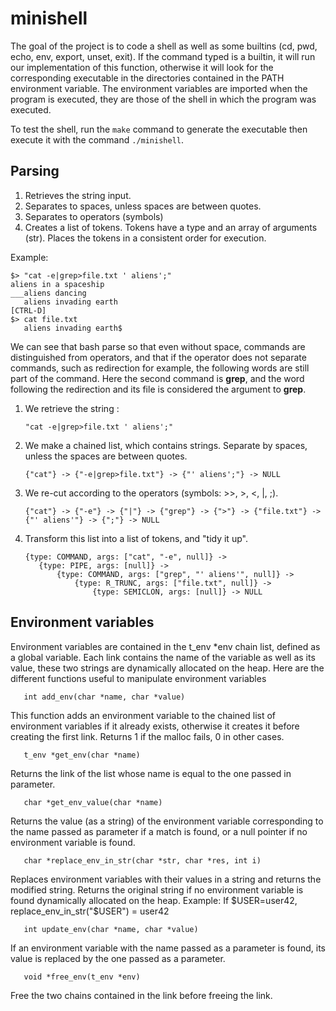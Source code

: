 # minishell

The goal of the project is to code a shell as well as some builtins (cd, pwd, echo, env, export, unset, exit). If the command typed is a builtin, it will run our implementation of this function, otherwise it will look for the corresponding executable in the directories contained in the PATH environment variable. The environment variables are imported when the program is executed, they are those of the shell in which the program was executed.

To test the shell, run the `make` command to generate the executable then execute it with the command `./minishell`.

## Parsing

1. Retrieves the string input.
2. Separates to spaces, unless spaces are between quotes.
3. Separates to operators (symbols)
4. Creates a list of tokens. Tokens have a type and an array of arguments (str). Places the tokens in a consistent order for execution.

Example:

    $> "cat -e|grep>file.txt ' aliens';"
    aliens in a spaceship
    ___aliens dancing
       aliens invading earth   
    [CTRL-D]
    $> cat file.txt
       aliens invading earth$
    
We can see that bash parse so that even without space, commands are distinguished from operators, and that if the operator does not separate commands, such as redirection for example, the following words are still part of the command.
Here the second command is **grep**, and the word following the redirection and its file is considered the argument to **grep**.

1. We retrieve the string :

       "cat -e|grep>file.txt ' aliens';"
2. We make a chained list, which contains strings. Separate by spaces, unless the spaces are between quotes.

       {"cat"} -> {"-e|grep>file.txt"} -> {"' aliens';"} -> NULL
        
3. We re-cut according to the operators (symbols: >>, >, <, |, ;).

       {"cat"} -> {"-e"} -> {"|"} -> {"grep"} -> {">"} -> {"file.txt"} -> {"' aliens'"} -> {";"} -> NULL
        
4. Transform this list into a list of tokens, and "tidy it up".

       {type: COMMAND, args: ["cat", "-e", null]} ->
          {type: PIPE, args: [null]} ->
              {type: COMMAND, args: ["grep", "' aliens'", null]} ->
                  {type: R_TRUNC, args: ["file.txt", null]} ->
                      {type: SEMICLON, args: [null]} -> NULL

## Environment variables

Environment variables are contained in the t_env *env chain list, defined as a global variable. Each link contains the name of the variable as well as its value, these two strings are dynamically allocated on the heap.
Here are the different functions useful to manipulate environment variables

       int add_env(char *name, char *value)
This function adds an environment variable to the chained list of environment variables if it already exists, otherwise it creates it before creating the first link. Returns 1 if the malloc fails, 0 in other cases.

       t_env *get_env(char *name)
Returns the link of the list whose name is equal to the one passed in parameter.

       char *get_env_value(char *name)
Returns the value (as a string) of the environment variable corresponding to the name passed as parameter if a match is found, or a null pointer if no environment variable is found.

       char *replace_env_in_str(char *str, char *res, int i)
Replaces environment variables with their values in a string and returns the modified string. Returns the original string if no environment variable is found dynamically allocated on the heap.
Example: If $USER=user42, replace_env_in_str("$USER") = user42

       int update_env(char *name, char *value)
If an environment variable with the name passed as a parameter is found, its value is replaced by the one passed as a parameter.

       void *free_env(t_env *env)
Free the two chains contained in the link before freeing the link.
